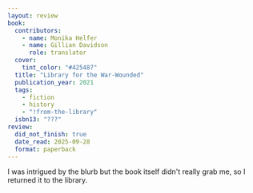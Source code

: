 ```yaml
---
layout: review
book:
  contributors:
    - name: Monika Helfer
    - name: Gillian Davidson
      role: translator
  cover:
    tint_color: "#425487"
  title: "Library for the War-Wounded"
  publication_year: 2021
  tags:
    - fiction
    - history
    - "!from-the-library"
  isbn13: "???"
review:
  did_not_finish: true
  date_read: 2025-09-28
  format: paperback
---
```

I was intrigued by the blurb but the book itself didn't really grab me, so I returned it to the library.
